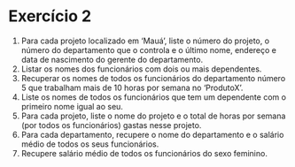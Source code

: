 # Exercício 2
1. Para cada projeto localizado em ‘Mauá’, liste o número do projeto, o número do
departamento que o controla e o último nome, endereço e data de nascimento do gerente
do departamento.
2. Listar os nomes dos funcionários com dois ou mais dependentes.
3. Recuperar os nomes de todos os funcionários do departamento número 5 que trabalham
mais de 10 horas por semana no ‘ProdutoX’.
4. Liste os nomes de todos os funcionários que tem um dependente com o primeiro nome
igual ao seu.
5. Para cada projeto, liste o nome do projeto e o total de horas por semana (por todos os
funcionários) gastas nesse projeto.
6. Para cada departamento, recupere o nome do departamento e o salário médio de todos os
seus funcionários.
7. Recupere salário médio de todos os funcionários do sexo feminino.